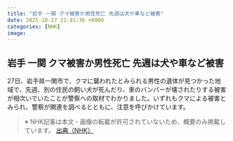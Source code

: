 ```yaml
---
title: "岩手 一関 クマ被害か男性死亡 先週は犬や車など被害"
date: 2025-10-27 21:41:36 +0900
categories: [NHK]
image: 
---
```

## 岩手 一関 クマ被害か男性死亡 先週は犬や車など被害

27日、岩手県一関市で、クマに襲われたとみられる男性の遺体が見つかった地域で、先週、別の住民の飼い犬が死んだり、車のバンパーが壊されたりする被害が相次いでいたことが警察への取材でわかりました。いずれもクマによる被害とみられ、警察が関連を調べるとともに、注意を呼びかけています。

> ※ NHK記事は本文・画像の転載が許可されていないため、概要のみ掲載しています。
[出典（NHK）](http://www3.nhk.or.jp/news/html/20251028/k10014960971000.html)

